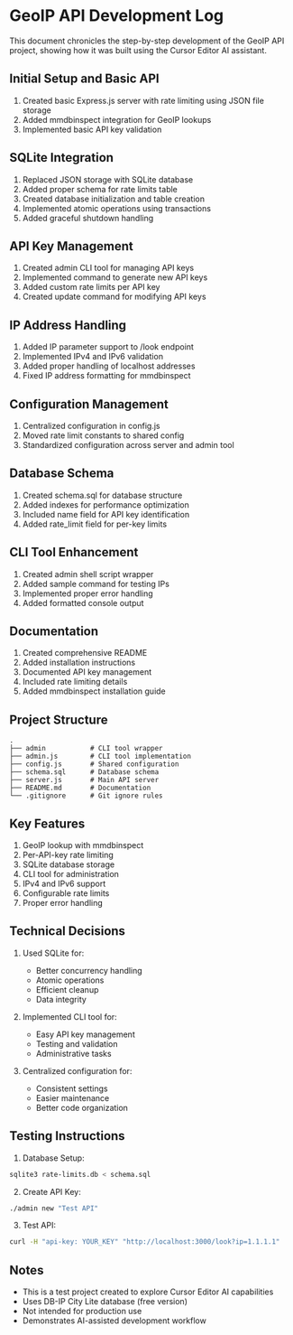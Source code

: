 # GeoIP API Development Log

This document chronicles the step-by-step development of the GeoIP API project, showing how it was built using the Cursor Editor AI assistant.

## Initial Setup and Basic API

1. Created basic Express.js server with rate limiting using JSON file storage
2. Added mmdbinspect integration for GeoIP lookups
3. Implemented basic API key validation

## SQLite Integration

1. Replaced JSON storage with SQLite database
2. Added proper schema for rate limits table
3. Created database initialization and table creation
4. Implemented atomic operations using transactions
5. Added graceful shutdown handling

## API Key Management

1. Created admin CLI tool for managing API keys
2. Implemented command to generate new API keys
3. Added custom rate limits per API key
4. Created update command for modifying API keys

## IP Address Handling

1. Added IP parameter support to /look endpoint
2. Implemented IPv4 and IPv6 validation
3. Added proper handling of localhost addresses
4. Fixed IP address formatting for mmdbinspect

## Configuration Management

1. Centralized configuration in config.js
2. Moved rate limit constants to shared config
3. Standardized configuration across server and admin tool

## Database Schema

1. Created schema.sql for database structure
2. Added indexes for performance optimization
3. Included name field for API key identification
4. Added rate_limit field for per-key limits

## CLI Tool Enhancement

1. Created admin shell script wrapper
2. Added sample command for testing IPs
3. Implemented proper error handling
4. Added formatted console output

## Documentation

1. Created comprehensive README
2. Added installation instructions
3. Documented API key management
4. Included rate limiting details
5. Added mmdbinspect installation guide

## Project Structure

```
.
├── admin           # CLI tool wrapper
├── admin.js        # CLI tool implementation
├── config.js       # Shared configuration
├── schema.sql      # Database schema
├── server.js       # Main API server
├── README.md       # Documentation
└── .gitignore      # Git ignore rules
```

## Key Features

1. GeoIP lookup with mmdbinspect
2. Per-API-key rate limiting
3. SQLite database storage
4. CLI tool for administration
5. IPv4 and IPv6 support
6. Configurable rate limits
7. Proper error handling

## Technical Decisions

1. Used SQLite for:

   - Better concurrency handling
   - Atomic operations
   - Efficient cleanup
   - Data integrity

2. Implemented CLI tool for:

   - Easy API key management
   - Testing and validation
   - Administrative tasks

3. Centralized configuration for:
   - Consistent settings
   - Easier maintenance
   - Better code organization

## Testing Instructions

1. Database Setup:

```bash
sqlite3 rate-limits.db < schema.sql
```

2. Create API Key:

```bash
./admin new "Test API"
```

3. Test API:

```bash
curl -H "api-key: YOUR_KEY" "http://localhost:3000/look?ip=1.1.1.1"
```

## Notes

- This is a test project created to explore Cursor Editor AI capabilities
- Uses DB-IP City Lite database (free version)
- Not intended for production use
- Demonstrates AI-assisted development workflow
